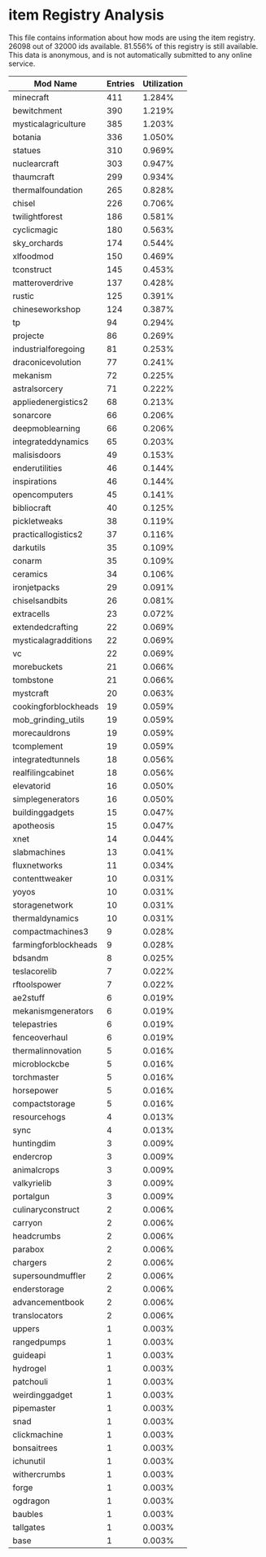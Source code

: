 # item Registry Analysis

This file contains information about how mods are using the item registry. 26098
out of 32000 ids available. 81.556% of this registry is still available. This
data is anonymous, and is not automatically submitted to any online service.


| Mod Name             | Entries | Utilization |
|----------------------|---------|-------------|
| minecraft            | 411     | 1.284%      |
| bewitchment          | 390     | 1.219%      |
| mysticalagriculture  | 385     | 1.203%      |
| botania              | 336     | 1.050%      |
| statues              | 310     | 0.969%      |
| nuclearcraft         | 303     | 0.947%      |
| thaumcraft           | 299     | 0.934%      |
| thermalfoundation    | 265     | 0.828%      |
| chisel               | 226     | 0.706%      |
| twilightforest       | 186     | 0.581%      |
| cyclicmagic          | 180     | 0.563%      |
| sky_orchards         | 174     | 0.544%      |
| xlfoodmod            | 150     | 0.469%      |
| tconstruct           | 145     | 0.453%      |
| matteroverdrive      | 137     | 0.428%      |
| rustic               | 125     | 0.391%      |
| chineseworkshop      | 124     | 0.387%      |
| tp                   | 94      | 0.294%      |
| projecte             | 86      | 0.269%      |
| industrialforegoing  | 81      | 0.253%      |
| draconicevolution    | 77      | 0.241%      |
| mekanism             | 72      | 0.225%      |
| astralsorcery        | 71      | 0.222%      |
| appliedenergistics2  | 68      | 0.213%      |
| sonarcore            | 66      | 0.206%      |
| deepmoblearning      | 66      | 0.206%      |
| integrateddynamics   | 65      | 0.203%      |
| malisisdoors         | 49      | 0.153%      |
| enderutilities       | 46      | 0.144%      |
| inspirations         | 46      | 0.144%      |
| opencomputers        | 45      | 0.141%      |
| bibliocraft          | 40      | 0.125%      |
| pickletweaks         | 38      | 0.119%      |
| practicallogistics2  | 37      | 0.116%      |
| darkutils            | 35      | 0.109%      |
| conarm               | 35      | 0.109%      |
| ceramics             | 34      | 0.106%      |
| ironjetpacks         | 29      | 0.091%      |
| chiselsandbits       | 26      | 0.081%      |
| extracells           | 23      | 0.072%      |
| extendedcrafting     | 22      | 0.069%      |
| mysticalagradditions | 22      | 0.069%      |
| vc                   | 22      | 0.069%      |
| morebuckets          | 21      | 0.066%      |
| tombstone            | 21      | 0.066%      |
| mystcraft            | 20      | 0.063%      |
| cookingforblockheads | 19      | 0.059%      |
| mob_grinding_utils   | 19      | 0.059%      |
| morecauldrons        | 19      | 0.059%      |
| tcomplement          | 19      | 0.059%      |
| integratedtunnels    | 18      | 0.056%      |
| realfilingcabinet    | 18      | 0.056%      |
| elevatorid           | 16      | 0.050%      |
| simplegenerators     | 16      | 0.050%      |
| buildinggadgets      | 15      | 0.047%      |
| apotheosis           | 15      | 0.047%      |
| xnet                 | 14      | 0.044%      |
| slabmachines         | 13      | 0.041%      |
| fluxnetworks         | 11      | 0.034%      |
| contenttweaker       | 10      | 0.031%      |
| yoyos                | 10      | 0.031%      |
| storagenetwork       | 10      | 0.031%      |
| thermaldynamics      | 10      | 0.031%      |
| compactmachines3     | 9       | 0.028%      |
| farmingforblockheads | 9       | 0.028%      |
| bdsandm              | 8       | 0.025%      |
| teslacorelib         | 7       | 0.022%      |
| rftoolspower         | 7       | 0.022%      |
| ae2stuff             | 6       | 0.019%      |
| mekanismgenerators   | 6       | 0.019%      |
| telepastries         | 6       | 0.019%      |
| fenceoverhaul        | 6       | 0.019%      |
| thermalinnovation    | 5       | 0.016%      |
| microblockcbe        | 5       | 0.016%      |
| torchmaster          | 5       | 0.016%      |
| horsepower           | 5       | 0.016%      |
| compactstorage       | 5       | 0.016%      |
| resourcehogs         | 4       | 0.013%      |
| sync                 | 4       | 0.013%      |
| huntingdim           | 3       | 0.009%      |
| endercrop            | 3       | 0.009%      |
| animalcrops          | 3       | 0.009%      |
| valkyrielib          | 3       | 0.009%      |
| portalgun            | 3       | 0.009%      |
| culinaryconstruct    | 2       | 0.006%      |
| carryon              | 2       | 0.006%      |
| headcrumbs           | 2       | 0.006%      |
| parabox              | 2       | 0.006%      |
| chargers             | 2       | 0.006%      |
| supersoundmuffler    | 2       | 0.006%      |
| enderstorage         | 2       | 0.006%      |
| advancementbook      | 2       | 0.006%      |
| translocators        | 2       | 0.006%      |
| uppers               | 1       | 0.003%      |
| rangedpumps          | 1       | 0.003%      |
| guideapi             | 1       | 0.003%      |
| hydrogel             | 1       | 0.003%      |
| patchouli            | 1       | 0.003%      |
| weirdinggadget       | 1       | 0.003%      |
| pipemaster           | 1       | 0.003%      |
| snad                 | 1       | 0.003%      |
| clickmachine         | 1       | 0.003%      |
| bonsaitrees          | 1       | 0.003%      |
| ichunutil            | 1       | 0.003%      |
| withercrumbs         | 1       | 0.003%      |
| forge                | 1       | 0.003%      |
| ogdragon             | 1       | 0.003%      |
| baubles              | 1       | 0.003%      |
| tallgates            | 1       | 0.003%      |
| base                 | 1       | 0.003%      |

